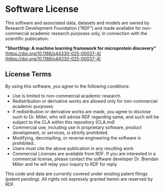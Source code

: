 # Software License

This software and associated data, datasets and models are owned by Research Development Foundation (“RDF”) and made available for non-commercial academic research purposes only, in connection with the scientific publication:

**"ShortStop: A machine learning framework for microprotein discovery"**  
[https://doi.org/10.1186/s44330-025-00037-4](https://doi.org/10.1186/s44330-025-00037-4)

## License Terms

By using this software, you agree to the following conditions:

- Use is limited to non-commercial academic research.
- Redistribution or derivative works are allowed only for non-commercial academic purposes.
- If redistribution or derivative works are made, you agree to disclose such to Dr. Miller, who will advise RDF regarding same, and such will be  subject to the CLA within this repository (CLA.md)
- Commercial use, including use in proprietary software, product development, or services, is strictly prohibited.
- Modifying, decompiling, or reverse engineering the software is prohibited..
- Users must cite the above publication in any resulting work
- Commercial Licenses are available from RDF.  If you are interested in a commercial license, please contact the software developer Dr. Brendan Miller and he will relay your inquiry to RDF for reply

This code and data are currently covered under existing patent filings (patent pending). All rights not expressly granted herein are reserved by RDF.